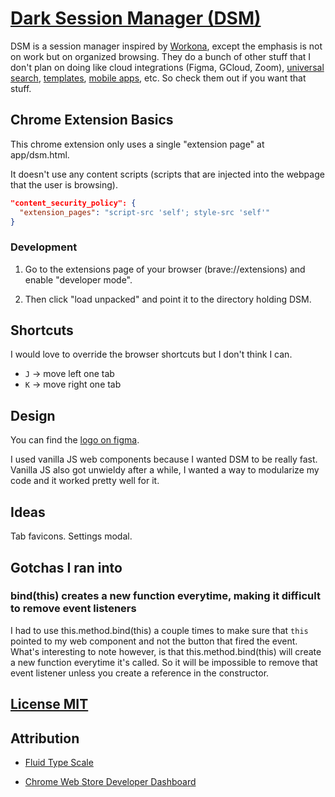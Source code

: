 # [Dark Session Manager (DSM)](https://github.com/chris56974/dark-session-manager)

DSM is a session manager inspired by [Workona](https://workona.com/), except the emphasis is not on work but on organized browsing. They do a bunch of other stuff that I don't plan on doing like cloud integrations (Figma, GCloud, Zoom), [universal search](https://workona.com/help/search/), [templates](https://workona.com/templates/), [mobile apps](https://workona.com/help/mobile-support/), etc. So check them out if you want that stuff.

## Chrome Extension Basics

This chrome extension only uses a single "extension page" at app/dsm.html.

It doesn't use any content scripts (scripts that are injected into the webpage that the user is browsing).

```json
"content_security_policy": {
  "extension_pages": "script-src 'self'; style-src 'self'"
}
```

### Development

1. Go to the extensions page of your browser (brave://extensions) and enable "developer mode".

2. Then click "load unpacked" and point it to the directory holding DSM.

## Shortcuts

I would love to override the browser shortcuts but I don't think I can.

- `J` -> move left one tab
- `K` -> move right one tab

## Design

You can find the [logo on figma](https://www.figma.com/file/f3AxaotOiuVRECkb7Iqy8k/Dark-Session-Manager-Logo?node-id=0%3A1).

I used vanilla JS web components because I wanted DSM to be really fast. Vanilla JS also got unwieldy after a while, I wanted a way to modularize my code and it worked pretty well for it.

## Ideas

Tab favicons. Settings modal.

## Gotchas I ran into

### bind(this) creates a new function everytime, making it difficult to remove event listeners

I had to use this.method.bind(this) a couple times to make sure that `this` pointed to my web component and not the button that fired the event. What's interesting to note however, is that this.method.bind(this) will create a new function everytime it's called. So it will be impossible to remove that event listener unless you create a reference in the constructor.

## [License MIT](https://github.com/chris56974/dark-session-manager/LICENSE)

## Attribution

- [Fluid Type Scale](https://www.fluid-type-scale.com/)

- [Chrome Web Store Developer Dashboard](https://chrome.google.com/webstore/devconsole)
